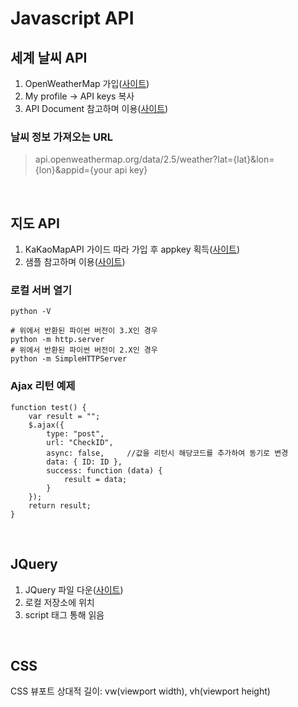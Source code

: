 # Javascript API

## 세계 날씨 API
1. OpenWeatherMap 가입(<a href="https://home.openweathermap.org/">사이트</a>)
2. My profile -> API keys 복사
3. API Document 참고하며 이용(<a href="https://openweathermap.org/current">사이트</a>)

### 날씨 정보 가져오는 URL
> api.openweathermap.org/data/2.5/weather?lat={lat}&lon={lon}&appid={your api key}

<br>

## 지도 API
1. KaKaoMapAPI 가이드 따라 가입 후 appkey 획득(<a href="https://apis.map.kakao.com/web/guide/">사이트</a>)
2. 샘플 참고하며 이용(<a href="https://apis.map.kakao.com/web/sample/">사이트</a>)

### 로컬 서버 열기
```
python -V

# 위에서 반환된 파이썬 버전이 3.X인 경우
python -m http.server
# 위에서 반환된 파이썬 버전이 2.X인 경우
python -m SimpleHTTPServer
```

### Ajax 리턴 예제
```
function test() {
    var result = "";
    $.ajax({
        type: "post",
        url: "CheckID",
        async: false,     //값을 리턴시 해당코드를 추가하여 동기로 변경
        data: { ID: ID },
        success: function (data) {
            result = data;
        }
    });
    return result;
}
```

<br>

## JQuery
1. JQuery 파일 다운(<a href="https://jquery.com/">사이트</a>)
2. 로컬 저장소에 위치
3. script 태그 통해 읽음

<br>

## CSS
CSS 뷰포트 상대적 길이: vw(viewport width), vh(viewport height)